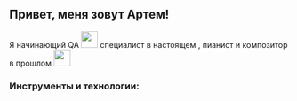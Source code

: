 ## Привет, меня зовут Артем!

Я начинающий QA <img src="https://media.giphy.com/media/3o7aCTfyhYawdOXcFW/giphy.gif" width="30px"> специалист в настоящем , пианист и композитор в прошлом <img src="https://media.giphy.com/media/ScQRX0jaOfFmESOM5J/giphy.gif" width="30px">

### Инструменты и технологии:



